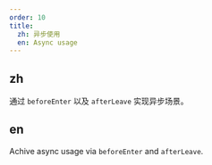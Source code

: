 ```yaml
---
order: 10
title:
  zh: 异步使用
  en: Async usage
---
```


## zh

通过 `beforeEnter` 以及 `afterLeave` 实现异步场景。

## en

Achive async usage via `beforeEnter` and `afterLeave`.
